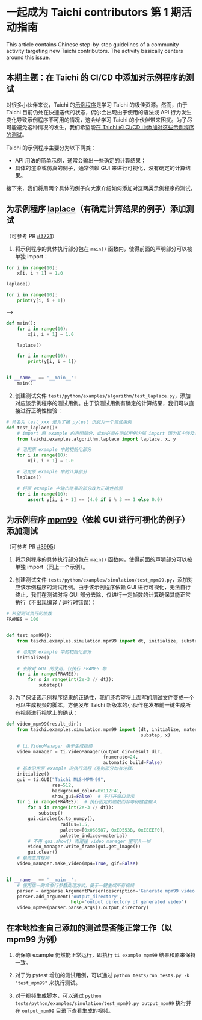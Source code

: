 # 一起成为 Taichi contributors 第 1 期活动指南

This article contains Chinese step-by-step guidelines of a community activity targeting new Taichi contributors. The activity basically centers around this [issue](https://github.com/taichi-dev/taichi/issues/3580).

## 本期主题：在 Taichi 的 CI/CD 中添加对示例程序的测试

对很多小伙伴来说，Taichi 的[示例程序](https://github.com/taichi-dev/taichi/tree/master/python/taichi/examples)是学习 Taichi 的极佳资源。然而，由于 Taichi 目前仍处在快速迭代的状态，偶尔会出现由于使用的语法或 API 行为发生变化导致示例程序不可用的情况，这会给学习 Taichi 的小伙伴带来困扰。为了尽可能避免这种情况的发生，我们希望能[在 Taichi 的 CI/CD 中添加对这些示例程序的测试](https://github.com/taichi-dev/taichi/issues/3580)。

Taichi 的示例程序主要分为以下两类：
- API 用法的简单示例，通常会输出一些确定的计算结果；
- 具体的渲染或仿真的例子，通常依赖 GUI 来进行可视化，没有确定的计算结果。

接下来，我们将用两个具体的例子向大家介绍如何添加对这两类示例程序的测试。

## 为示例程序 [laplace](https://github.com/taichi-dev/taichi/blob/master/python/taichi/examples/algorithm/laplace.py)（有确定计算结果的例子）添加测试

（可参考 PR [#3721](https://github.com/taichi-dev/taichi/pull/3721)）

1. 将示例程序的具体执行部分包在 `main()` 函数内，使得前面的声明部分可以被单独 import：

```python
for i in range(10):
    x[i, i + 1] = 1.0

laplace()

for i in range(10):
    print(y[i, i + 1])
```
-->
```python
def main():
    for i in range(10):
        x[i, i + 1] = 1.0

    laplace()

    for i in range(10):
        print(y[i, i + 1])


if __name__ == '__main__':
    main()
```

2. 创建测试文件 `tests/python/examples/algorithm/test_laplace.py`，添加对应该示例程序的测试用例。由于该测试用例有确定的计算结果，我们可以直接进行正确性检验：

```python
# 命名为 test_xxx 是为了被 pytest 识别为一个测试用例
def test_laplace(): 
    # import 原 example 的声明部分，此处必须在测试用例内部 import 因为其中涉及具体的执行逻辑
    from taichi.examples.algorithm.laplace import laplace, x, y

    # 沿用原 example 中的初始化部分
    for i in range(10):
        x[i, i + 1] = 1.0

    # 沿用原 example 中的计算部分
    laplace()

    # 将原 example 中输出结果的部分改为正确性检验
    for i in range(10):
        assert y[i, i + 1] == (4.0 if i % 3 == 1 else 0.0)
```

## 为示例程序 [mpm99](https://github.com/taichi-dev/taichi/blob/master/python/taichi/examples/simulation/mpm99.py)（依赖 GUI 进行可视化的例子）添加测试

（可参考 PR [#3995](https://github.com/taichi-dev/taichi/pull/3995)）

1. 将示例程序的具体执行部分包在 `main()` 函数内，使得前面的声明部分可以被单独 import（同上一个示例）。

2. 创建测试文件 `tests/python/examples/simulation/test_mpm99.py`，添加对应该示例程序的测试用例。由于该示例程序依赖 GUI 进行可视化，无法自行终止，我们在测试时将 GUI 部分去除，仅进行一定帧数的计算确保其能正常执行（不出现编译 / 运行时错误）：

```python
# 希望测试执行的帧数
FRAMES = 100


def test_mpm99():
    from taichi.examples.simulation.mpm99 import dt, initialize, substep

    # 沿用原 example 中的初始化部分
    initialize()

    # 去除对 GUI 的使用，仅执行 FRAMES 帧
    for i in range(FRAMES):
        for s in range(int(2e-3 // dt)):
            substep()
```

3. 为了保证该示例程序结果的正确性，我们还希望将上面写的测试文件变成一个可以生成视频的脚本，方便发布 Taichi 新版本的小伙伴在发布前一键生成所有视频进行视觉上的确认：

```python
def video_mpm99(result_dir):
    from taichi.examples.simulation.mpm99 import (dt, initialize, material,
                                                  substep, x)

    # ti.VideoManager 用于生成视频
    video_manager = ti.VideoManager(output_dir=result_dir,
                                    framerate=24,
                                    automatic_build=False)
    # 基本沿用原 example 的执行流程（差别部分均有注释）
    initialize()
    gui = ti.GUI("Taichi MLS-MPM-99",
                 res=512,
                 background_color=0x112F41,
                 show_gui=False)  # 不打开窗口显示
    for i in range(FRAMES):  # 执行固定的帧数而非等待键盘输入
        for s in range(int(2e-3 // dt)):
            substep()
        gui.circles(x.to_numpy(),
                    radius=1.5,
                    palette=[0x068587, 0xED553B, 0xEEEEF0],
                    palette_indices=material)
        # 不再 gui.show() 而是往 video manager 里写入一帧
        video_manager.write_frame(gui.get_image())
        gui.clear()
    # 最终生成视频
    video_manager.make_video(mp4=True, gif=False)


if __name__ == '__main__':
    # 使用统一的命令行参数处理方式，便于一键生成所有视频
    parser = argparse.ArgumentParser(description='Generate mpm99 video')
    parser.add_argument('output_directory',
                        help='output directory of generated video')
    video_mpm99(parser.parse_args().output_directory)
```

## 在本地检查自己添加的测试是否能正常工作（以 mpm99 为例）

1. 确保原 example 仍然能正常运行，即执行 `ti example mpm99` 结果和原来保持一致。

2. 对于为 pytest 增加的测试用例，可以通过 `python tests/run_tests.py -k "test_mpm99"` 来执行测试。

3. 对于视频生成脚本，可以通过 `python tests/python/examples/simulation/test_mpm99.py output_mpm99` 执行并在 `output_mpm99` 目录下查看生成的视频。
